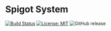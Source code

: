 # Spigot System

[![Build Status](https://travis-ci.com/SuperLandNetwork/Spigot-System-Plugin.svg?branch=master)](https://travis-ci.com/SuperLandNetwork/Spigot-System-Plugin)
[![License: MIT](https://img.shields.io/badge/License-MIT-green.svg)](https://opensource.org/licenses/MIT)
![GitHub release](https://img.shields.io/github/release/SuperLandNetwork/Spigot-System-Plugin.svg)
